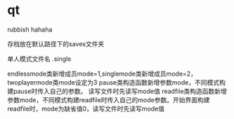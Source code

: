 # qt
rubbish
hahaha

存档放在默认路径下的saves文件夹

单人模式文件名 .single

endlessmode类新增成员mode=1,singlemode类新增成员mode=2，twoplayermode类mode设定为3
pause类构造函数新增参数mode，不同模式构建pause时传入自己的参数。
读写文件时先读写mode值
readfile类构造函数新增参数mode，不同模式构建readfile时传入自己的mode参数。开始界面构建readfile时，mode为缺省值0，读写文件时先读写mode值
